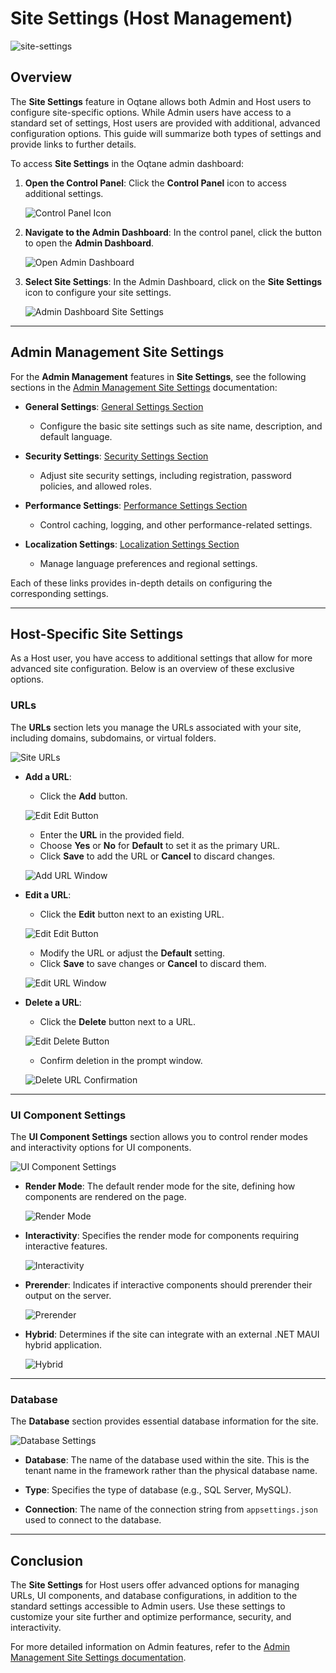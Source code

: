 # Site Settings (Host Management)

![site-settings](./assets/site-settings.png)

## Overview

The **Site Settings** feature in Oqtane allows both Admin and Host users to configure site-specific options. While Admin users have access to a standard set of settings, Host users are provided with additional, advanced configuration options. This guide will summarize both types of settings and provide links to further details.

To access **Site Settings** in the Oqtane admin dashboard:

1. **Open the Control Panel**: Click the **Control Panel** icon to access additional settings.

   ![Control Panel Icon](./assets/control-panel-button.png)

2. **Navigate to the Admin Dashboard**: In the control panel, click the button to open the **Admin Dashboard**.

   ![Open Admin Dashboard](./assets/control-panel-admin-dashboard-button.png)

3. **Select Site Settings**: In the Admin Dashboard, click on the **Site Settings** icon to configure your site settings.

   ![Admin Dashboard Site Settings](./assets/admin-dashboard-site-settings.png)

---

## Admin Management Site Settings

For the **Admin Management** features in **Site Settings**, see the following sections in the [Admin Management Site Settings](../../admin-management/site-settings.md) documentation:

- **General Settings**: [General Settings Section](../../admin-management/site-settings.md#general-settings)
  - Configure the basic site settings such as site name, description, and default language.

- **Security Settings**: [Security Settings Section](../../admin-management/site-settings.md#security-settings)
  - Adjust site security settings, including registration, password policies, and allowed roles.

- **Performance Settings**: [Performance Settings Section](../../admin-management/site-settings.md#performance-settings)
  - Control caching, logging, and other performance-related settings.

- **Localization Settings**: [Localization Settings Section](../../admin-management/site-settings.md#localization-settings)
  - Manage language preferences and regional settings.

Each of these links provides in-depth details on configuring the corresponding settings.

---

## Host-Specific Site Settings

As a Host user, you have access to additional settings that allow for more advanced site configuration. Below is an overview of these exclusive options.

### URLs

The **URLs** section lets you manage the URLs associated with your site, including domains, subdomains, or virtual folders.

![Site URLs](./assets/site-settings-site-urls.png)

- **Add a URL**:
  - Click the **Add** button.
 
   ![Edit Edit Button](./assets/site-settings-site-urls-edit-button.png)

  - Enter the **URL** in the provided field.
  - Choose **Yes** or **No** for **Default** to set it as the primary URL.
  - Click **Save** to add the URL or **Cancel** to discard changes.

   ![Add URL Window](./assets/site-settings-site-urls-add-window.png)

- **Edit a URL**:
  - Click the **Edit** button next to an existing URL.
 
   ![Edit Edit Button](./assets/site-settings-site-urls-edit-button.png)

  - Modify the URL or adjust the **Default** setting.
  - Click **Save** to save changes or **Cancel** to discard them.

   ![Edit URL Window](./assets/site-settings-site-urls-edit-window.png)

- **Delete a URL**:
  - Click the **Delete** button next to a URL.
 
   ![Edit Delete Button](./assets/site-settings-site-urls-delete-button.png)

  - Confirm deletion in the prompt window.

   ![Delete URL Confirmation](./assets/site-settings-site-urls-delete-confirmation-window.png)

---

### UI Component Settings

The **UI Component Settings** section allows you to control render modes and interactivity options for UI components.

![UI Component Settings](./assets/site-settings-ui-components-settings.png)

- **Render Mode**: The default render mode for the site, defining how components are rendered on the page.
  
   ![Render Mode](./assets/site-settings-ui-components-settings-render-mode.png)

- **Interactivity**: Specifies the render mode for components requiring interactive features.

   ![Interactivity](./assets/site-settings-ui-components-settings-interactivity.png)

- **Prerender**: Indicates if interactive components should prerender their output on the server.

   ![Prerender](./assets/site-settings-ui-components-settings-prerender.png)

- **Hybrid**: Determines if the site can integrate with an external .NET MAUI hybrid application.

   ![Hybrid](./assets/site-settings-ui-components-settings-hybrid.png)

---

### Database

The **Database** section provides essential database information for the site.

![Database Settings](./assets/site-settings-database.png)

- **Database**: The name of the database used within the site. This is the tenant name in the framework rather than the physical database name.

- **Type**: Specifies the type of database (e.g., SQL Server, MySQL).

- **Connection**: The name of the connection string from `appsettings.json` used to connect to the database.

---

## Conclusion

The **Site Settings** for Host users offer advanced options for managing URLs, UI components, and database configurations, in addition to the standard settings accessible to Admin users. Use these settings to customize your site further and optimize performance, security, and interactivity.

For more detailed information on Admin features, refer to the [Admin Management Site Settings documentation](../../admin-management/site-settings.md).

